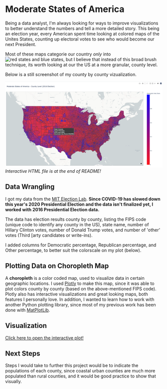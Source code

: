 # Moderate States of America

Being a data analyst, I'm always looking for ways to improve visualizations to better understand the numbers and tell a more detailed story. This being an election year, every American spent time looking at colored maps of the Unites States, counting up electoral votes to see who would become our next President. 

Most of these maps categorie our country *only* into ![red states and blue states](https://i.insider.com/5fa1eb001df1d50018218b7e?width=1108&format=jpeg), but I believe that instead of this broad brush technique, its worth looking at our the US at a more granular, county level.

Below is a still screenshot of my county by county vizualization.

![still_screenshot](interactive_map/still_shot.png)
*Interactive HTML file is at the end of README!*

## Data Wrangling

I got my data from the [MIT Election Lab](https://electionlab.mit.edu/data). **Since COVID-19 has slowed down this year's 2020 Presidential Election and the data isn't finalized yet, I worked with 2016 Presidential Election data.**

The data has election results county by county, listing the FIPS code (unique code to identify any county in the US), state name, number of Hillary Clinton votes, number of Donald Trump votes, and number of 'other' votes (Third [arty candidates or write-ins).

I added columns for Democratic percentage, Republican percentage, and Other percentage, to better suit the colorscale on my plot (below).

## Plotting Data on Choropleth Map

A **choropleth** is a color coded map, used to visualize data in certain geographic locations. I used [Plotly](https://plotly.com/) to make this map, since it was able to plot colors county by county (based on the above-mentioned FIPS code). Plotly also has interactive visualizations and great looking maps, both features I personally love. In addition, I wanted to learn how to work with another Python plotting library, since most of my previous work has been done with [MatPlotLib](https://matplotlib.org/). 

## Visualization

[Click here to open the interactive plot!](interactive_map/county_level_results)

## Next Steps

Steps I would take to further this project would be to indicate the populations of each county, since coastal urban counties are much more populated than rural counties, and it would be good practice to show that visually.
